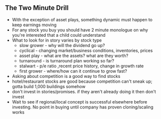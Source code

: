 ## The Two Minute Drill

- With the exception of asset plays, something dynamic must happen to keep earnings moving
- For any stock you buy you should have 2 minute monologue on why you're interested that a child could understand
- What to look for in story varies by stock type
    - slow grower - why will the dividend go up?
    - cyclical - changing market/business conditions, inventories, prices
    - asset play - what are the assets? what are they worth?
    - turnaround - is turnaround plan working so far?
    - stalwart - p/e ratio ,recent price history, change in growth rate
    - first grower - where/how can it continue to grow fast?
- Asking about competition is a good way to find stocks
- hotel/restaurant stocks are good because competition can't sneak up; gotta build 1,000 buildings somehow
- don't invest in stories/promises. if they aren't already doing it then don't invest
- Wait to see if regional/local concept is successful elsewhere before investing. No point in buying until company has proven cloning/scaling works
